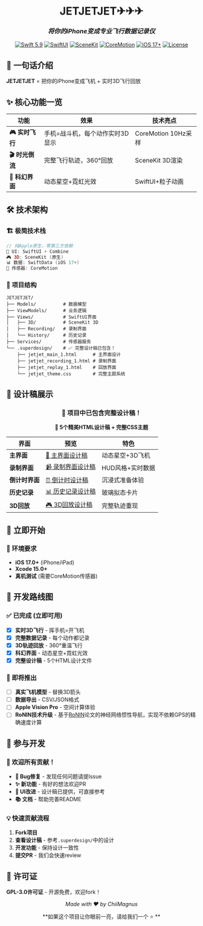 <div align="center">

# JETJETJET✈︎✈︎✈︎

### *将你的iPhone变成专业飞行数据记录仪*

[![Swift 5.9](https://img.shields.io/badge/Swift-5.9-orange.svg)](https://swift.org) [![SwiftUI](https://img.shields.io/badge/SwiftUI-5-green.svg)](https://developer.apple.com/swiftui)
[![SceneKit](https://img.shields.io/badge/3D-SceneKit-purple.svg)](https://developer.apple.com/scenekit) [![CoreMotion](https://img.shields.io/badge/Sensors-CoreMotion-red.svg)](https://developer.apple.com/coremotion)
[![iOS 17+](https://img.shields.io/badge/iOS-17+-blue.svg)](https://developer.apple.com/ios) [![License](https://img.shields.io/badge/License-GPL--3.0-yellow.svg)](./LICENSE)

</div>

## 🎯 一句话介绍

**JETJETJET** = 把你的iPhone变成飞机 + 实时3D飞行回放

## ✨ 核心功能一览

| 功能 | 效果 | 技术亮点 |
|------|------|----------|
| **🎮 实时飞行** | 手机=战斗机，每个动作实时3D显示 | CoreMotion 10Hz采样 |
| **🎬 时光倒流** | 完整飞行轨迹，360°回放 | SceneKit 3D渲染 |
| **🌌 科幻界面** | 动态星空+霓虹光效 | SwiftUI+粒子动画 |

## 🛠️ 技术架构

### 🏗️ 极简技术栈
```swift
// 纯Apple原生，零第三方依赖
📱 UI: SwiftUI + Combine
🎮 3D: SceneKit (原生)
📊 数据: SwiftData (iOS 17+)
🎯 传感器: CoreMotion
```

### 📁 项目结构
```
JETJETJET/
├── Models/          # 数据模型
├── ViewModels/      # 业务逻辑
├── Views/           # SwiftUI界面
│   ├── 3D/          # SceneKit 3D
│   ├── Recording/   # 录制界面
│   └── History/     # 历史记录
├── Services/        # 传感器服务
└── .superdesign/    # ✅ 完整设计稿已包含！
    ├── jetjet_main_1.html      # 主界面设计
    ├── jetjet_recording_1.html # 录制界面
    ├── jetjet_replay_1.html    # 回放界面
    └── jetjet_theme.css        # 完整主题系统
```

## 🎨 设计稿展示

<div align="center">

### 📂 项目中已包含完整设计稿！

**🎨 5个精美HTML设计稿 + 完整CSS主题**

| 界面 | 预览 | 特色 |
|------|------|------|
| **主界面** | [🚀 主界面设计稿](./.superdesign/design_iterations/jetjet_main_1.html) | 动态星空+3D飞机 |
| **录制界面** | [📹 录制界面设计稿](./.superdesign/design_iterations/jetjet_recording_1.html) | HUD风格+实时数据 |
| **倒计时界面** | [⏰ 倒计时设计稿](./.superdesign/design_iterations/jetjet_countdown_1.html) | 沉浸式准备体验 |
| **历史记录** | [📊 历史记录设计稿](./.superdesign/design_iterations/jetjet_history_1.html) | 玻璃拟态卡片 |
| **3D回放** | [🎮 3D回放设计稿](./.superdesign/design_iterations/jetjet_replay_1.html) | 完整轨迹重现 |

</div>

## 🚀 立即开始

### 📱 环境要求
- **iOS 17.0+** (iPhone/iPad)
- **Xcode 15.0+**
- **真机测试** (需要CoreMotion传感器)

## 🎯 开发路线图

### ✅ 已完成 (立即可用)
- [x] **实时3D飞行** - 挥手机=开飞机
- [x] **完整数据记录** - 每个动作都记录
- [x] **3D轨迹回放** - 360°重温飞行
- [x] **科幻界面** - 动态星空+霓虹光效
- [x] **完整设计稿** - 5个HTML设计文件

### 🚧 即将推出
- [ ] **真实飞机模型** - 替换3D箭头
- [ ] **数据导出** - CSV/JSON格式
- [ ] **Apple Vision Pro** - 空间计算体验
- [ ] **RoNIN技术升级** - 基于[RoNIN](https://ronin.cs.sfu.ca/)论文的神经网络惯性导航，实现不依赖GPS的精确速度计算

## 🤝 参与开发

### 🎯 欢迎所有贡献！
- **🐛 Bug修复** - 发现任何问题请提Issue
- **✨ 新功能** - 有好的想法欢迎PR
- **🎨 UI改进** - 设计稿已提供，可直接参考
- **📚 文档** - 帮助完善README

### 💡 快速贡献流程
1. **Fork项目**
2. **查看设计稿** - 参考`.superdesign/`中的设计
3. **开发功能** - 保持设计一致性
4. **提交PR** - 我们会快速review

## 📄 许可证

**GPL-3.0许可证** - 开源免费，欢迎fork！

<div align="center">

*Made with ❤️ by ChiiMagnus*

**如果这个项目让你眼前一亮，请给我们一个 ⭐️ **

</div> 
